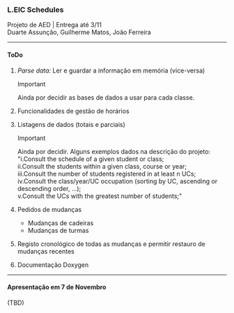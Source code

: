 ### L.EIC Schedules

Projeto de AED |
Entrega até 3/11  
Duarte Assunção, Guilherme Matos, João Ferreira

---

#### ToDo

1. *Parse data:* Ler e guardar a informação em memória (vice-versa)
   > [!IMPORTANT]
   > Ainda por decidir as bases de dados a usar para cada classe.
3. Funcionalidades de gestão de horários
4. Listagens de dados (totais e parciais)
   > [!IMPORTANT]
   > Ainda por decidir. Alguns exemplos dados na descrição do projeto:  
   > "i.Consult the schedule of a given student or class;  
   > ii.Consult the students within a given class, course or year;  
   > iii.Consult the number of students registered in at least n UCs;  
   > iv.Consult the class/year/UC occupation (sorting by UC, ascending or descending order, …);  
   > v.Consult the UCs with the greatest number of students;"  
   
5. Pedidos de mudanças
   - Mudanças de cadeiras
   - Mudanças de turmas
7. Registo cronológico de todas as mudanças e permitir restauro de mudanças recentes
8. Documentação Doxygen

---

#### Apresentação em 7 de Novembro

(TBD)
